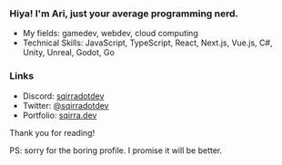 ### Hiya! I'm Ari, just your average programming nerd.

- My fields: gamedev, webdev, cloud computing
- Technical Skills: JavaScript, TypeScript, React, Next.js, Vue.js, C#, Unity, Unreal, Godot, Go

### Links

- Discord: [sqirradotdev](https://discordapp.com/users/343187614133911553)
- Twitter: [@sqirradotdev](https://twitter.com/sqirradotdev)
- Portfolio: [sqirra.dev](https://sqirra.dev/)

Thank you for reading!

PS: sorry for the boring profile. I promise it will be better.
